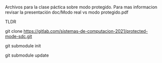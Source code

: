 Archivos para la clase páctica sobre modo protegido.
Para mas informacion revisar la presentación doc/Modo real vs modo protegido.pdf

TLDR

git clone https://gitlab.com/sistemas-de-computacion-2021/protected-mode-sdc.git

git submodule init 

git submodule update 

